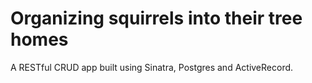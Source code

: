 # Organizing squirrels into their tree homes

A RESTful CRUD app built using Sinatra, Postgres and ActiveRecord.
